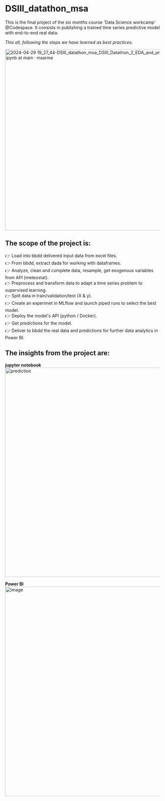 # DSIII_datathon_msa

This is the final project of the six months course 'Data Science workcamp' @Codespace.
It consists in publishing a trained time series predictive model with end-to-end real data.  

_This all, following the steps we have learned as best practices._  

<img width="588" alt="2024-04-29 19_27_44-DSIII_datathon_msa_DSIII_Datathon_2_EDA_and_preprocessing ipynb at main · msarme" src="https://github.com/msarmengol-DS/DSIII_datathon_msa/assets/153068339/bfb20661-d21f-456f-85f3-815c51a2e8cb">

## The scope of the project is:
👉 Load into bbdd delivered input data from excel files.  
👉 From bbdd, extract dada for working with dataframes.  
👉 Analyze, clean and complete data, resample, get exogenous variables from API (meteostat).  
👉 Preprocess and transform data to adapt a time series problem to supervised learning.  
👉 Split data in train/validation/test (X & y).  
👉 Create an experimet in MLflow and launch piped runs to select the best model.  
👉 Deploy the model's API (python / Docker).  
👉 Get predictions for the model.  
👉 Deliver to bbdd the real data and predictions for further data analytics in Power BI.  

## The insights from the project are:

__jupyter notebook__  
<img width="679" alt="prediction" src="https://github.com/msarmengol-DS/DSIII_datathon_msa/assets/153068339/dd430267-6f84-4cf8-9328-ab8bd92344f6">

__Power BI__  
<img width="680" alt="image" src="https://github.com/msarmengol-DS/DSIII_datathon_msa/assets/153068339/c277c761-4d2a-465a-b88d-bc4c9701479b">

